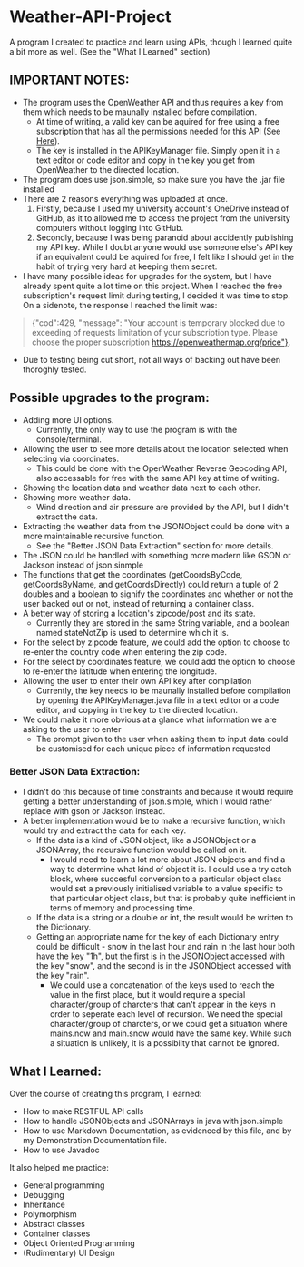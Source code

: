 # Weather-API-Project
A program I created to practice and learn using APIs, though I learned quite a bit more as well. (See the "What I Learned" section)

## IMPORTANT NOTES: 
- The program uses the OpenWeather API and thus requires a key from them which needs to be maunally installed before compilation.
  - At time of writing, a valid key can be aquired for free using a free subscription that has all the permissions needed for this API (See [Here](https://openweathermap.org/price)).
  - The key is installed in the APIKeyManager file. Simply open it in a text editor or code editor and copy in the key you get from OpenWeather to the directed location.
- The program does use json.simple, so make sure you have the .jar file installed
- There are 2 reasons everything was uploaded at once. 
  1. Firstly, because I used my university account's OneDrive instead of GitHub, as it to allowed me to access the project from the university computers without logging into GitHub. 
  2. Secondly, because I was being paranoid about accidently publishing my API key. While I doubt anyone would use someone else's API key if an equivalent could be aquired for free, I felt like I should get in the habit of trying very hard at keeping them secret.
- I have many possible ideas for upgrades for the system, but I have already spent quite a lot time on this project. When I reached the free subscription's request limit during testing, I decided it was time to stop. On a sidenote, the response I reached the limit was:  
> {"cod":429, "message": "Your account is temporary blocked due to exceeding of requests limitation of your subscription type. Please choose the proper subscription https://openweathermap.org/price"}.
- Due to testing being cut short, not all ways of backing out have been thoroghly tested.


## Possible upgrades to the program:
- Adding more UI options.
  - Currently, the only way to use the program is with the console/terminal.
- Allowing the user to see more details about the location selected when selecting via coordinates.
  - This could be done with the OpenWeather Reverse Geocoding API, also accessable for free with the same API key at time of writing.
- Showing the location data and weather data next to each other.
- Showing more weather data.
  - Wind direction and air pressure are provided by the API, but I didn't extract the data.
- Extracting the weather data from the JSONObject could be done with a more maintainable recursive function.
  - See the "Better JSON Data Extraction" section for more details.
- The JSON could be handled with something more modern like GSON or Jackson instead of json.sinmple
- The functions that get the coordinates (getCoordsByCode, getCoordsByName, and getCoordsDirectly) could return a tuple of 2 doubles and a boolean to signify the coordinates and whether or not the user backed out or not, instead of returning a container class.
- A better way of storing a location's zipcode/post and its state.
  - Currently they are stored in the same String variable, and a boolean named stateNotZip is used to determine which it is.
- For the select by zipcode feature, we could add the option to choose to re-enter the country code when entering the zip code.
- For the select by coordinates feature, we could add the option to choose to re-enter the latitude when entering the longitude.
- Allowing the user to enter their own API key after compilation
  - Currently, the key needs to be maunally installed before compilation by opening the APIKeyManager.java file in a text editor or a code editor, and copying in the key to the directed location.
- We could make it more obvious at a glance what information we are asking to the user to enter
  -  The prompt given to the user when asking them to input data could be customised for each unique piece of information requested

### Better JSON Data Extraction:

- I didn't do this because of time constraints and because it would require getting a better understanding of json.simple, which I would rather replace with gson or Jackson instead.  
- A better implementation would be to make a recursive function, which would try and extract the data for each key.  
  - If the data is a kind of JSON object, like a JSONObject or a JSONArray, the recursive function would be called on it. 
    - I would need to learn a lot more about JSON objects and find a way to determine what kind of object it is. I could use a try catch block, where succesful conversion to a particular object class would set a previously initialised variable to a value specific to that particular object class, but that is probably quite inefficient in terms of memory and processing time.
  - If the data is a string or a double or int, the result would be written to the Dictionary.   
  - Getting an appropriate name for the key of each Dictionary entry could be difficult - snow in the last hour and rain in the last hour both have the key "1h", but the first is in the JSONObject accessed with the key "snow", and the second is in the JSONObject accessed with the key "rain".  
    - We could use a concatenation of the keys used to reach the value in the first place, but it would require a special character/group of charcters that can't appear in the keys in order to seperate each level of recursion. We need the special character/group of charcters, or we could get a situation where mains.now and main.snow would have the same key. While such a situation is unlikely, it is a possibilty that cannot be ignored.

## What I Learned:
Over the course of creating this program, I learned:
- How to make RESTFUL API calls
- How to handle JSONObjects and JSONArrays in java with json.simple
- How to use Markdown Documentation, as evidenced by this file, and by my Demonstration Documentation file.
- How to use Javadoc  

It also helped me practice:
- General programming
- Debugging
- Inheritance
- Polymorphism
- Abstract classes
- Container classes
- Object Oriented Programming
- (Rudimentary) UI Design
